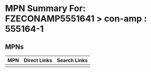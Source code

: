 



# MPN Summary For: FZECONAMP5551641 > con-amp : 555164-1

## MPNs
  

|MPN|Direct Links|Search Links|
| :--- | :--- | :--- |
||||
